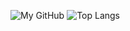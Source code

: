 ![My GitHub](https://github-readme-stats.vercel.app/api?username=andresousa23&count_private=true&show_icons=true&theme=vue&include_all_commits=true)
![Top Langs](https://github-readme-stats.vercel.app/api/top-langs/?username=andresousa23&theme=vue&count_private=true&show_icons=true&layout=compact)
